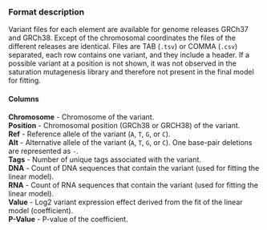### Format description

Variant files for each element are available for genome releases GRCh37 and GRCh38. Except of the chromosomal coordinates the files of the different releases are identical. Files are TAB (`.tsv`) or COMMA (`.csv`) separated, each row contains one variant, and they include a header. If a possible variant at a position is not shown, it was not observed in the saturation mutagenesis library and therefore not present in the final model for fitting. 

#### Columns

**Chromosome** - Chromosome of the variant.  
**Position** - Chromosomal position (GRCh38 or GRCH38) of the variant.  
**Ref** - Reference allele of the variant (`A`, `T`, `G`, or `C`).  
**Alt** - Alternative allele of the variant (`A`, `T`, `G`, or `C`). One base-pair deletions are represented as `-`.  
**Tags** - Number of unique tags associated with the variant.  
**DNA** - Count of DNA sequences that contain the variant (used for fitting the linear model).   
**RNA** - Count of RNA sequences that contain the variant (used for fitting the linear model).  
**Value** - Log2 variant expression effect derived from the fit of the linear model (coefficient).  
**P-Value** - P-value of the coefficient.
